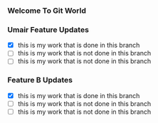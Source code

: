 ### Welcome To Git World 

### Umair Feature Updates

- [x] this is my work that is done in this branch
- [ ] this is my work that is not done in this branch
- [ ] this is my work that is not done in this branch

### Feature  B Updates

- [x] this is my work that is done in this branch
- [ ] this is my work that is not done in this branch
- [ ] this is my work that is not done in this branch